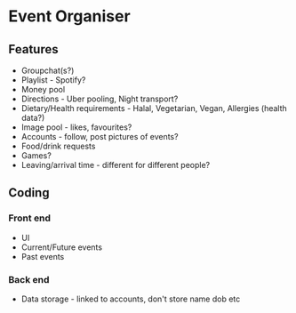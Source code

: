 # Event Organiser

## Features
- Groupchat(s?)
- Playlist - Spotify?
- Money pool
- Directions - Uber pooling, Night transport?
- Dietary/Health requirements - Halal, Vegetarian, Vegan, Allergies (health data?)
- Image pool - likes, favourites?
- Accounts - follow, post pictures of events?
- Food/drink requests
- Games?
- Leaving/arrival time - different for different people?

## Coding

### Front end

- UI
- Current/Future events
- Past events

### Back end

- Data storage - linked to accounts, don't store name dob etc
